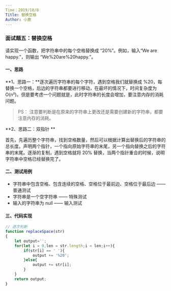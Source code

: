 ```yaml
---
Time：2019/10/8
Title: 替换空格
Author: 小鹿
---
```




### 面试题五：替换空格

请实现一个函数，把字符串中的每个空格替换成 “20%”。例如，输入“We are happy.”，则输出 “We%20are%20happy.”。



#### 一、思路

**1、思路一：**逐次遍历字符串的每个字符，遇到空格我们就替换成 %20，每替换一个空格，后边的字符串都要进行移动，在最坏的情况下，时间复杂度为O(n²)。但是要考虑一个问题就是，此时字符串的长度会增加，要注意内存的消耗问题。

> PS： 注意要判断是在原来的字符串上更改还是需要创建新的字符串，都要注意内存的消耗。

**2、思路二：双指针 ** 

首先，先遍历整个字符串，找到空格数量，然后可以根据计算出替换后的字符串的总长度。声明两个指针，一个指向原始字符串的末尾，另一个指向替换之后的字符串的末尾。逐渐的复制，遇到空格就将 20% 替换，当两个指针重合的时候，说明字符串中空格已经替换完了。



#### 二、测试用例

- 字符串中包含空格、包含连续的空格、空格位于最前边、空格位于最后边 —— 普通测试
- 字符串是一个空字符串 —— 特殊测试
- 输入的字符串为 null —— 输入测试



#### 三、代码实现

```javascript
// 逐次判断
function replaceSpace(str)
{
    let output='';
    for(let i = 0,len = str.length;i < len;i++){
        if(str[i] == ' '){
            output += '%20';
        }else{
            output += str[i];
        }
    }
    return output;
}
```













